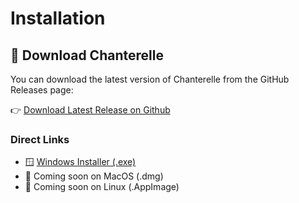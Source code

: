 # Installation
## 🔽 Download Chanterelle

You can download the latest version of Chanterelle from the GitHub Releases page:

👉 [Download Latest Release on Github](https://github.com/chanterelle-io/chanterelle/releases/tag/v1.0-beta.1)

### Direct Links
- 🪟 [Windows Installer (.exe)](https://github.com/chanterelle-io/chanterelle/releases/download/v1.0-beta.1/Chanterelle_0.1.0_x64-setup.exe)
- 🍎 Coming soon on MacOS (.dmg)
- 🐧 Coming soon on Linux (.AppImage)

